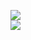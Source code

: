 [![](https://img.shields.io/badge/Made%20With-Github%20Spray-lightgrey.svg?style=for-the-badge&logo=github)](https://github.com/Annihil/github-spray#1278)  
[![](https://i.imgur.com/2DrTn0Z.gif)](https://github.com/Annihil/github-spray)